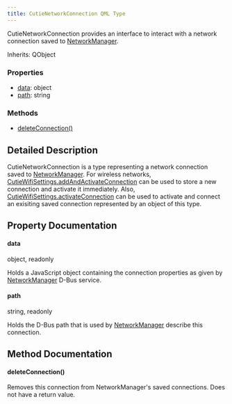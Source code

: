 ```yaml
---
title: CutieNetworkConnection QML Type
---
```


CutieNetworkConnection provides an interface to interact with a network connection saved to [NetworkManager](https://networkmanager.dev/).

Inherits: QObject

### Properties

- [data](#data): object
- [path](#path): string

### Methods

- [deleteConnection()](#deleteconnection)

## Detailed Description

CutieNetworkConnection is a type representing a network connection saved to [NetworkManager](https://networkmanager.dev/). For wireless networks,  [CutieWifiSettings.addAndActivateConnection](wifisettings#addandactivateconnection) can be used to store a new connection and activate it immediately. Also, [CutieWifiSettings.activateConnection](wifisettings#activateconnection) can be used to activate and connect an exisiting saved connection represented by an object of this type.

## Property Documentation

#### data

object, readonly

Holds a JavaScript object containing the connection properties as given by [NetworkManager](https://networkmanager.dev/) D-Bus service.

#### path

string, readonly

Holds the D-Bus path that is used by [NetworkManager](https://networkmanager.dev/) describe this connection.

## Method Documentation

#### deleteConnection()

Removes this connection from NetworkManager's saved connections. Does not have a return value.
